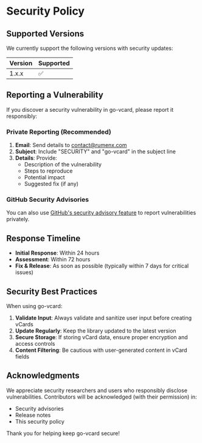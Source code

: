 # Security Policy

## Supported Versions

We currently support the following versions with security updates:

| Version | Supported          |
| ------- | ------------------ |
| 1.x.x   | :white_check_mark: |

## Reporting a Vulnerability

If you discover a security vulnerability in go-vcard, please report it responsibly:

### Private Reporting (Recommended)

1. **Email**: Send details to [contact@rumenx.com](mailto:contact@rumenx.com)
2. **Subject**: Include "SECURITY" and "go-vcard" in the subject line
3. **Details**: Provide:
   - Description of the vulnerability
   - Steps to reproduce
   - Potential impact
   - Suggested fix (if any)

### GitHub Security Advisories

You can also use [GitHub's security advisory feature](https://github.com/rumendamyanov/go-vcard/security/advisories) to report vulnerabilities privately.

## Response Timeline

- **Initial Response**: Within 24 hours
- **Assessment**: Within 72 hours
- **Fix & Release**: As soon as possible (typically within 7 days for critical issues)

## Security Best Practices

When using go-vcard:

1. **Validate Input**: Always validate and sanitize user input before creating vCards
2. **Update Regularly**: Keep the library updated to the latest version
3. **Secure Storage**: If storing vCard data, ensure proper encryption and access controls
4. **Content Filtering**: Be cautious with user-generated content in vCard fields

## Acknowledgments

We appreciate security researchers and users who responsibly disclose vulnerabilities. Contributors will be acknowledged (with their permission) in:

- Security advisories
- Release notes
- This security policy

Thank you for helping keep go-vcard secure!

